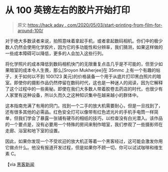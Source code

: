# 从 100 英镑左右的胶片开始打印

> 原文:[https://hack aday . com/2020/05/03/start-printing-from-film-for-around-100/](https://hackaday.com/2020/05/03/start-printing-from-film-for-around-100/)

对于绝大多数读者来说，拍照意味着拿起手机，或者拿起数码相机。你们中的极少数人仍然会使用化学胶片，因为它的多功能性和分辨率，我们猜测，如果这样做的一些成本障碍可以降低，更多的人会加入这些行列。

将化学照片的成本降低到数码相机快门的无限重复点击几乎是不可能的，但至少如果暗室的成本令人生畏，那么[Sroyon Mukherjee]在 35mmc 上有一个有趣的帖子，关于如何以不到 100(123 美元)的价格装备一个用于从底片打印黑白照片的暗室。即使你的摄影作品仍然停留在数码时代，这也是一种迷人的阅读，因为它解释了这个过程中的一些奥秘。即使在我们大多数人带着胶卷去药店的时代，也很少有人家里有这种设备，所以久而久之这种知识集中在越来越小的群体中。

这本指南充满了有用的窍门。找到一个二手的放大机需要耐心，但是一旦找到了，还有很多其他的必需品。红色安全灯可以像带有红色滤光片的手机手电筒一样简单，但我们学会了暴露一张铺有硬币的相纸的技巧，以检查没有白光潜入。该作品的一个要点是，没有必要用一个特殊的房间来制作暗室，我们参观了一些摄影师在走廊、浴室和地下室的设置。

因此，如果你发现一个不受欢迎的放大机正等着一个黑客经过，这可能会激发你用它做点什么。他没有报道开发过程，但是如果你不顾一切，你可以试试咖啡和维生素 C。

【via [黑客新闻](https://news.ycombinator.com/item?id=22948687)